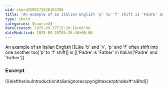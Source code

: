 ```yaml
---
uid: shard2509171520163200
title: "An example of an Italian English 'p' to 'f' shift is 'Padre' and 'Father'"
type: shard
categories: [sourced]
dateCreated: 2025-09-17T15:20:16+08:00
dateModified: 2025-09-25T03:35:48+00:00
---
```

An example of an Italian English [[Like 'b' and 'v', 'p' and 'f' often shift into one another too|'p' to 'f' shift]] is [['Padre' is 'Father' in Italian|'Padre' and 'Father']]
### Excerpt
![[eleftheriouIntroductionItalianignorecopyrightexcerptindex#^ai8hd]] 